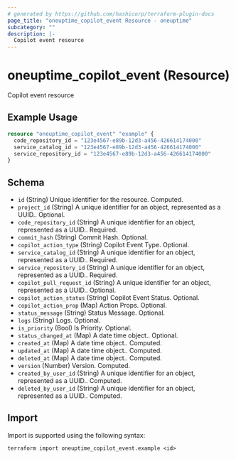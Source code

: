 ```yaml
---
# generated by https://github.com/hashicorp/terraform-plugin-docs
page_title: "oneuptime_copilot_event Resource - oneuptime"
subcategory: ""
description: |-
  Copilot event resource
---
```


# oneuptime_copilot_event (Resource)

Copilot event resource

## Example Usage

```terraform
resource "oneuptime_copilot_event" "example" {
  code_repository_id = "123e4567-e89b-12d3-a456-426614174000"
  service_catalog_id = "123e4567-e89b-12d3-a456-426614174000"
  service_repository_id = "123e4567-e89b-12d3-a456-426614174000"
}
```

## Schema

- `id` (String) Unique identifier for the resource. Computed.
- `project_id` (String) A unique identifier for an object, represented as a UUID.. Optional.
- `code_repository_id` (String) A unique identifier for an object, represented as a UUID.. Required.
- `commit_hash` (String) Commit Hash. Optional.
- `copilot_action_type` (String) Copilot Event Type. Optional.
- `service_catalog_id` (String) A unique identifier for an object, represented as a UUID.. Required.
- `service_repository_id` (String) A unique identifier for an object, represented as a UUID.. Required.
- `copilot_pull_request_id` (String) A unique identifier for an object, represented as a UUID.. Optional.
- `copilot_action_status` (String) Copilot Event Status. Optional.
- `copilot_action_prop` (Map) Action Props. Optional.
- `status_message` (String) Status Message. Optional.
- `logs` (String) Logs. Optional.
- `is_priority` (Bool) Is Priority. Optional.
- `status_changed_at` (Map) A date time object.. Optional.
- `created_at` (Map) A date time object.. Computed.
- `updated_at` (Map) A date time object.. Computed.
- `deleted_at` (Map) A date time object.. Computed.
- `version` (Number) Version. Computed.
- `created_by_user_id` (String) A unique identifier for an object, represented as a UUID.. Computed.
- `deleted_by_user_id` (String) A unique identifier for an object, represented as a UUID.. Computed.

## Import

Import is supported using the following syntax:

```shell
terraform import oneuptime_copilot_event.example <id>
```
